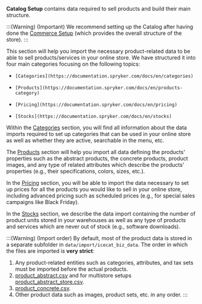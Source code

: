 **Catalog Setup** contains data required to sell products and build their main structure. 

:::(Warning) (Important)
We recommend setting up the Catalog after having done the [Commerce Setup](https://documentation.spryker.com/docs/en/commerce-setup) (which provides the overall structure of the store).
:::

This section will help you import the necessary product-related data to be able to sell products/services in your online store. We have structured it into four main categories focusing on the following topics:

*     [Categories](https://documentation.spryker.com/docs/en/categories)
*     [Products](https://documentation.spryker.com/docs/en/products-category)
*     [Pricing](https://documentation.spryker.com/docs/en/pricing)
*     [Stocks](https://documentation.spryker.com/docs/en/stocks)

Within the [Categories](https://documentation.spryker.com/docs/en/categories) section, you will find all information about the data imports required to set up categories that can be used in your online store as well as whether they are active, searchable in the menu, etc.

The  [Products](https://documentation.spryker.com/docs/en/products-category) section will help you import all data defining the products' properties such as the abstract products, the concrete products, product images, and any type of related attributes which describe the products' properties (e.g., their specifications, colors, sizes, etc.).

In the [Pricing](https://documentation.spryker.com/docs/en/pricing) section, you will be able to import the data necessary to set up prices for all the products you would like to sell in your online store, including advanced pricing such as scheduled prices (e.g., for special sales campaigns like Black Friday).

In the  [Stocks](https://documentation.spryker.com/docs/en/stocks) section, we describe the data import containing the number of product units stored in your warehouses as well as any type of products and services which are never out of stock (e.g., software downloads).


:::(Warning) (Import order)
By default, most of the product data is stored in a separate subfolder in `data/import/icecat_biz_data`. The order in which the files are imported is **very strict**:
1. Any product-related entities such as categories, attributes, and tax sets must be imported before the actual products.
2. [product_abstract.csv](https://documentation.spryker.com/docs/en/file-details-product-abstractcsv) and for multistore setups [product_abstract_store.csv](https://documentation.spryker.com/docs/en/file-details-product-abstract-storecsv).
3. [product_concrete.csv](https://documentation.spryker.com/docs/en/file-details-product-concretecsv).
4. Other product data such as images, product sets, etc. in any order.
:::




